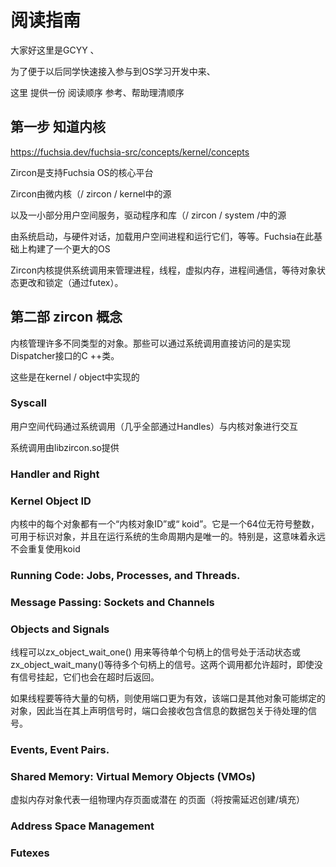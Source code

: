 # 阅读指南

大家好这里是GCYY 、

为了便于以后同学快速接入参与到OS学习开发中来、

这里 提供一份 阅读顺序 参考、帮助理清顺序

## 第一步 知道内核

https://fuchsia.dev/fuchsia-src/concepts/kernel/concepts

Zircon是支持Fuchsia OS的核心平台

Zircon由微内核（/ zircon / kernel中的源

以及一小部分用户空间服务，驱动程序和库（/ zircon / system /中的源

由系统启动，与硬件对话，加载用户空间进程和运行它们，等等。Fuchsia在此基础上构建了一个更大的OS


Zircon内核提供系统调用来管理进程，线程，虚拟内存，进程间通信，等待对象状态更改和锁定（通过futex）。

## 第二部 zircon 概念

内核管理许多不同类型的对象。那些可以通过系统调用直接访问的是实现Dispatcher接口的C ++类。

这些是在kernel / object中实现的 

### Syscall 

用户空间代码通过系统调用（几乎全部通过Handles）与内核对象进行交互

系统调用由libzircon.so提供


### Handler and Right

### Kernel Object ID

内核中的每个对象都有一个“内核对象ID”或“ koid”。它是一个64位无符号整数，可用于标识对象，并且在运行系统的生命周期内是唯一的。特别是，这意味着永远不会重复使用koid

### Running Code: Jobs, Processes, and Threads.

### Message Passing: Sockets and Channels


### Objects and Signals

线程可以zx_object_wait_one() 用来等待单个句柄上的信号处于活动状态或 zx_object_wait_many()等待多个句柄上的信号。这两个调用都允许超时，即使没有信号挂起，它们也会在超时后返回。

如果线程要等待大量的句柄，则使用端口更为有效，该端口是其他对象可能绑定的对象，因此当在其上声明信号时，端口会接收包含信息的数据包关于待处理的信号。

### Events, Event Pairs.

### Shared Memory: Virtual Memory Objects (VMOs)

虚拟内存对象代表一组物理内存页面或潜在 的页面（将按需延迟创建/填充）


### Address Space Management


### Futexes